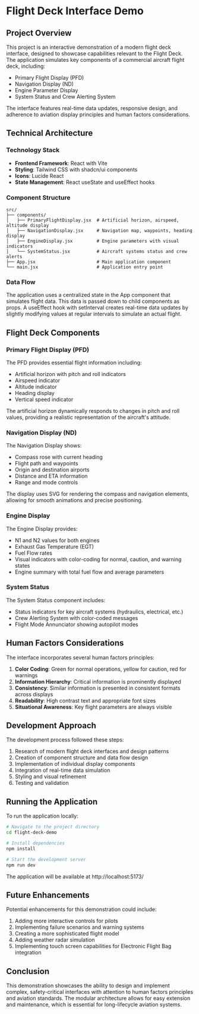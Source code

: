 # Flight Deck Interface Demo

## Project Overview

This project is an interactive demonstration of a modern flight deck interface, designed to showcase capabilities relevant to the Flight Deck. The application simulates key components of a commercial aircraft flight deck, including:

- Primary Flight Display (PFD)
- Navigation Display (ND)
- Engine Parameter Display
- System Status and Crew Alerting System

The interface features real-time data updates, responsive design, and adherence to aviation display principles and human factors considerations.

## Technical Architecture

### Technology Stack

- **Frontend Framework**: React with Vite
- **Styling**: Tailwind CSS with shadcn/ui components
- **Icons**: Lucide React
- **State Management**: React useState and useEffect hooks

### Component Structure

```
src/
├── components/
│   ├── PrimaryFlightDisplay.jsx  # Artificial horizon, airspeed, altitude display
│   ├── NavigationDisplay.jsx     # Navigation map, waypoints, heading display
│   ├── EngineDisplay.jsx         # Engine parameters with visual indicators
│   └── SystemStatus.jsx          # Aircraft systems status and crew alerts
├── App.jsx                       # Main application component
└── main.jsx                      # Application entry point
```

### Data Flow

The application uses a centralized state in the App component that simulates flight data. This data is passed down to child components as props. A useEffect hook with setInterval creates real-time data updates by slightly modifying values at regular intervals to simulate an actual flight.

## Flight Deck Components

### Primary Flight Display (PFD)

The PFD provides essential flight information including:

- Artificial horizon with pitch and roll indicators
- Airspeed indicator
- Altitude indicator
- Heading display
- Vertical speed indicator

The artificial horizon dynamically responds to changes in pitch and roll values, providing a realistic representation of the aircraft's attitude.

### Navigation Display (ND)

The Navigation Display shows:

- Compass rose with current heading
- Flight path and waypoints
- Origin and destination airports
- Distance and ETA information
- Range and mode controls

The display uses SVG for rendering the compass and navigation elements, allowing for smooth animations and precise positioning.

### Engine Display

The Engine Display provides:

- N1 and N2 values for both engines
- Exhaust Gas Temperature (EGT)
- Fuel Flow rates
- Visual indicators with color-coding for normal, caution, and warning states
- Engine summary with total fuel flow and average parameters

### System Status

The System Status component includes:

- Status indicators for key aircraft systems (hydraulics, electrical, etc.)
- Crew Alerting System with color-coded messages
- Flight Mode Annunciator showing autopilot modes

## Human Factors Considerations

The interface incorporates several human factors principles:

1. **Color Coding**: Green for normal operations, yellow for caution, red for warnings
2. **Information Hierarchy**: Critical information is prominently displayed
3. **Consistency**: Similar information is presented in consistent formats across displays
4. **Readability**: High contrast text and appropriate font sizes
5. **Situational Awareness**: Key flight parameters are always visible

## Development Approach

The development process followed these steps:

1. Research of modern flight deck interfaces and design patterns
2. Creation of component structure and data flow design
3. Implementation of individual display components
4. Integration of real-time data simulation
5. Styling and visual refinement
6. Testing and validation

## Running the Application

To run the application locally:

```bash
# Navigate to the project directory
cd flight-deck-demo

# Install dependencies
npm install

# Start the development server
npm run dev
```

The application will be available at http://localhost:5173/

## Future Enhancements

Potential enhancements for this demonstration could include:

1. Adding more interactive controls for pilots
2. Implementing failure scenarios and warning systems
3. Creating a more sophisticated flight model
4. Adding weather radar simulation
5. Implementing touch screen capabilities for Electronic Flight Bag integration

## Conclusion

This demonstration showcases the ability to design and implement complex, safety-critical interfaces with attention to human factors principles and aviation standards. The modular architecture allows for easy extension and maintenance, which is essential for long-lifecycle aviation systems.

